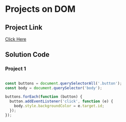 # Projects on DOM

## Project Link
[Click Here](https://stackblitz.com/edit/dom-project-chaiaurcode?file=index.html)

## Solution Code

### Project 1

```javascript

const buttons = document.querySelectorAll('.button');
const body = document.querySelector('body');

buttons.forEach(function (button) {
  button.addEventListener('click', function (e) {
    body.style.backgroundColor = e.target.id;
  });
});

```